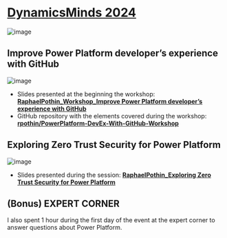 # [DynamicsMinds 2024](https://www.dynamicsminds.com/)

![image](https://github.com/rpothin/Presentations/assets/23240245/b23ae7b8-e1e9-4d32-8ab9-116ff43549cd)

## Improve Power Platform developer’s experience with GitHub

![image](https://github.com/user-attachments/assets/6fc030c6-aa91-4132-a280-c0a10d14ea9c)

- Slides presented at the beginning the workshop: [**RaphaelPothin_Workshop_Improve Power Platform developer’s experience with GitHub**](./RaphaelPothin_Workshop_Improve%20Power%20Platform%20developer’s%20experience%20with%20GitHub.pdf)
- GitHub repository with the elements covered during the workshop: [**rpothin/PowerPlatform-DevEx-With-GitHub-Workshop**](https://github.com/rpothin/PowerPlatform-DevEx-With-GitHub-Workshop)

## Exploring Zero Trust Security for Power Platform

![image](https://github.com/user-attachments/assets/206ab464-e241-4d8f-b941-fa6b80197171)

- Slides presented during the session: [**RaphaelPothin_Exploring Zero Trust Security for Power Platform**](./RaphaelPothin_Exploring%20Zero%20Trust%20Security%20for%20Power%20Platform.pdf)

## (Bonus) EXPERT CORNER

I also spent 1 hour during the first day of the event at the expert corner to answer questions about Power Platform.
